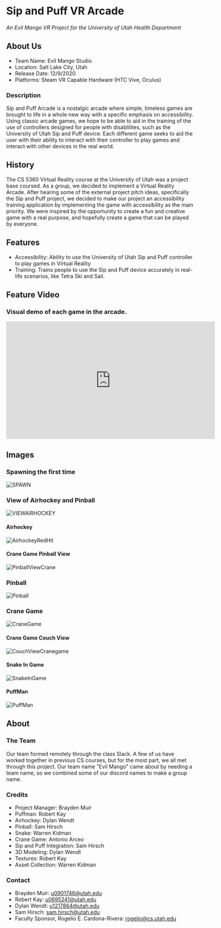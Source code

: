 # Sip and Puff VR Arcade

*An Evil Mango VR Project for the University of Utah Health Department*


## About Us

- Team Name: Evil Mango Studio
- Location: Salt Lake City, Utah
- Release Date: 12/9/2020
- Platforms: Steam VR Capable Hardware (HTC Vive, Oculus)

### Description

Sip and Puff Arcade is a nostalgic arcade where simple, timeless games are brought to life in a whole new way with a specific emphasis on accessibility. Using classic arcade games, we hope to be able to aid in the training of the use of controllers designed for people with disablilites, such as the University of Utah Sip and Puff device. Each different game seeks to aid the user with their ability to interact with their controller to play games and interact with other devices in the real world.

## History

The CS 5360 Virtual Reality course at the University of Utah was a project base coursed. As a group, we decided to implement a Virtual Reality Arcade. After hearing some of the external project pitch ideas, specifically the Sip and Puff project, we decided to make our project an accessibility training application by implementing the game with accessibility as the main priority. We were inspired by the opportunity to create a fun and creative game with a real purpose, and hopefully create a game that can be played by everyone.


## Features

- Accessibility: Ability to use the University of Utah Sip and Puff controller to play games in Virtual Reality
- Training: Trains people to use the Sip and Puff device accurately in real-life scenarios, like Tetra Ski and Sail.

## Feature Video
### Visual demo of each game in the arcade.
<iframe width="560" height="315" src="https://www.youtube.com/embed/RSS15FFwwLA" frameborder="0" allow="accelerometer; autoplay; clipboard-write; encrypted-media; gyroscope; picture-in-picture" allowfullscreen>
</iframe>

## Images

### Spawning the first time
![SPAWN](./SipAndPuffArcadeImages/MainArcadeSpawn.png)

### View of Airhockey and Pinball
![VIEWAIRHOCKEY](./SipAndPuffArcadeImages/AirhockeySpawnView.png)

#### Airhockey
<img src="./SipAndPuffArcadeImages/AirhockeyRedpuck.png" alt="AirhockeyRedHit">

#### Crane Game Pinball View
<img src="./SipAndPuffArcadeImages/CraneToPinball.png" alt="PinballViewCrane">

### Pinball
<img src="./SipAndPuffArcadeImages/PinballGame.png" alt="Pinball">

### Crane Game
<img src="./SipAndPuffArcadeImages/CraneGame.png" alt="CraneGame">

#### Crane Game Couch View
<img src="./SipAndPuffArcadeImages/CraneBehindCouch.png" alt="CouchViewCranegame">

#### Snake In Game
<img src="./SipAndPuffArcadeImages/SnakeLength2.png" alt="SnakeInGame">

#### PuffMan
<img src="./SipAndPuffArcadeImages/PuffManDeadSpawn.png" alt="PuffMan">

## About

### The Team
Our team formed remotely through the class Slack. A few of us have worked together in previous CS courses, but for the most part, we all met through this project. Our team name "Evil Mango" came about by needing a team name, so we combined some of our discord names to make a group name. 

### Credits
- Project Manager: Brayden Muir
- Puffman: Robert Kay
- Airhockey: Dylan Wendt
- Pinball: Sam Hirsch
- Snake: Warren Kidman
- Crane Game: Antonio Arceo
- Sip and Puff Integration: Sam Hirsch
- 3D Modeling: Dylan Wendt
- Textures: Robert Kay
- Asset Collection: Warren Kidman

### Contact
- Brayden Muir: u0901746@utah.edu
- Robert Kay: u0695241@utah.edu
- Dylan Wendt: u1217864@utah.edu
- Sam Hirsch: sam.hirsch@utah.edu
- Faculty Sponsor, Rogelio E. Cardona-Rivera: rogelio@cs.utah.edu

